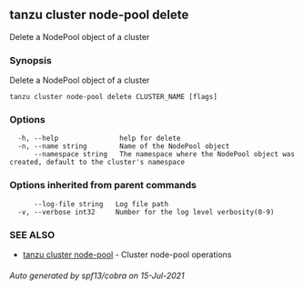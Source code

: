 ## tanzu cluster node-pool delete

Delete a NodePool object of a cluster

### Synopsis

Delete a NodePool object of a cluster

```
tanzu cluster node-pool delete CLUSTER_NAME [flags]
```

### Options

```
  -h, --help               help for delete
  -n, --name string        Name of the NodePool object
      --namespace string   The namespace where the NodePool object was created, default to the cluster's namespace
```

### Options inherited from parent commands

```
      --log-file string   Log file path
  -v, --verbose int32     Number for the log level verbosity(0-9)
```

### SEE ALSO

* [tanzu cluster node-pool](tanzu_cluster_node-pool.md)	 - Cluster node-pool operations

###### Auto generated by spf13/cobra on 15-Jul-2021
